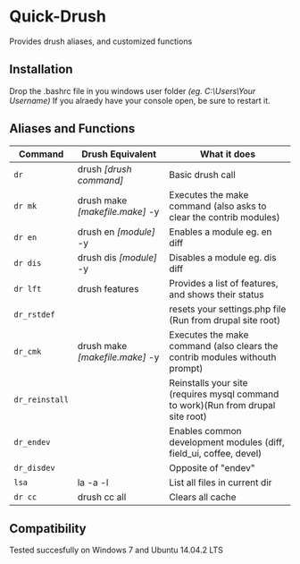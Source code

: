 # Quick-Drush
Provides drush aliases, and customized functions

## Installation

Drop the .bashrc file in you windows user folder _(eg. C:\Users\Your Username)_
If you alraedy have your console open, be sure to restart it.

## Aliases and Functions

| Command        | Drush Equivalent                 | What it does                                                                     |
| -------------- | -------------------------------- | -------------------------------------------------------------------------------- |
| `dr`           | drush _[drush command]_          | Basic drush call                                                                 |
| `dr mk`        | drush make _[makefile.make]_ -y  | Executes the make command (also asks to clear the contrib modules)               |
| `dr en`        | drush en _[module]_ -y           | Enables a module eg. en diff                                                     |
| `dr dis`       | drush dis _[module]_ -y          | Disables a module eg. dis diff                                                   |
| `dr lft`       | drush features                   | Provides a list of features, and shows their status                              |
| `dr_rstdef`    |                                  | resets your settings.php file (Run from drupal site root)                        |
| `dr_cmk`       | drush make _[makefile.make]_ -y  | Executes the make command (also clears the contrib modules withouth prompt)      |
| `dr_reinstall` |                                  | Reinstalls your site (requires mysql command to work)(Run from drupal site root) |
| `dr_endev`     |                                  | Enables common development modules (diff, field_ui, coffee, devel)               |
| `dr_disdev`    |                                  | Opposite of "endev"                                                              |
| `lsa`          | la -a -l                         | List all files in current dir                                                    |
| `dr cc`        | drush cc all                     | Clears all cache                                                                 |



## Compatibility
Tested succesfully on Windows 7 and Ubuntu 14.04.2 LTS
